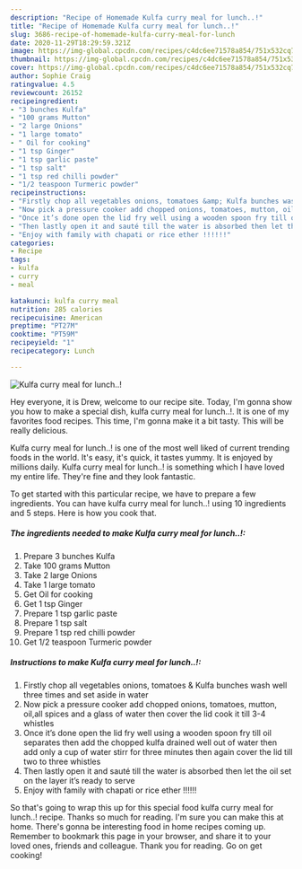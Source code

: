 ```yaml
---
description: "Recipe of Homemade Kulfa curry meal for lunch..!"
title: "Recipe of Homemade Kulfa curry meal for lunch..!"
slug: 3686-recipe-of-homemade-kulfa-curry-meal-for-lunch
date: 2020-11-29T18:29:59.321Z
image: https://img-global.cpcdn.com/recipes/c4dc6ee71578a854/751x532cq70/kulfa-curry-meal-for-lunch-recipe-main-photo.jpg
thumbnail: https://img-global.cpcdn.com/recipes/c4dc6ee71578a854/751x532cq70/kulfa-curry-meal-for-lunch-recipe-main-photo.jpg
cover: https://img-global.cpcdn.com/recipes/c4dc6ee71578a854/751x532cq70/kulfa-curry-meal-for-lunch-recipe-main-photo.jpg
author: Sophie Craig
ratingvalue: 4.5
reviewcount: 26152
recipeingredient:
- "3 bunches Kulfa"
- "100 grams Mutton"
- "2 large Onions"
- "1 large tomato"
- " Oil for cooking"
- "1 tsp Ginger"
- "1 tsp garlic paste"
- "1 tsp salt"
- "1 tsp red chilli powder"
- "1/2 teaspoon Turmeric powder"
recipeinstructions:
- "Firstly chop all vegetables onions, tomatoes &amp; Kulfa bunches wash well three times and set aside in water"
- "Now pick a pressure cooker add chopped onions, tomatoes, mutton, oil,all spices and a glass of water then cover the lid cook it till 3-4 whistles"
- "Once it’s done open the lid fry well using a wooden spoon fry till oil separates then add the chopped kulfa drained well out of water then add only a cup of water stirr for three minutes then again cover the lid till two to three whistles"
- "Then lastly open it and sauté till the water is absorbed then let the oil set on the layer it’s ready to serve"
- "Enjoy with family with chapati or rice ether !!!!!!"
categories:
- Recipe
tags:
- kulfa
- curry
- meal

katakunci: kulfa curry meal 
nutrition: 285 calories
recipecuisine: American
preptime: "PT27M"
cooktime: "PT59M"
recipeyield: "1"
recipecategory: Lunch

---
```



![Kulfa curry meal for lunch..!](https://img-global.cpcdn.com/recipes/c4dc6ee71578a854/751x532cq70/kulfa-curry-meal-for-lunch-recipe-main-photo.jpg)

Hey everyone, it is Drew, welcome to our recipe site. Today, I'm gonna show you how to make a special dish, kulfa curry meal for lunch..!. It is one of my favorites food recipes. This time, I'm gonna make it a bit tasty. This will be really delicious.

Kulfa curry meal for lunch..! is one of the most well liked of current trending foods in the world. It's easy, it's quick, it tastes yummy. It is enjoyed by millions daily. Kulfa curry meal for lunch..! is something which I have loved my entire life. They're fine and they look fantastic.




To get started with this particular recipe, we have to prepare a few ingredients. You can have kulfa curry meal for lunch..! using 10 ingredients and 5 steps. Here is how you cook that.

<!--inarticleads1-->

##### The ingredients needed to make Kulfa curry meal for lunch..!:

1. Prepare 3 bunches Kulfa
1. Take 100 grams Mutton
1. Take 2 large Onions
1. Take 1 large tomato
1. Get  Oil for cooking
1. Get 1 tsp Ginger
1. Prepare 1 tsp garlic paste
1. Prepare 1 tsp salt
1. Prepare 1 tsp red chilli powder
1. Get 1/2 teaspoon Turmeric powder




<!--inarticleads2-->

##### Instructions to make Kulfa curry meal for lunch..!:

1. Firstly chop all vegetables onions, tomatoes &amp; Kulfa bunches wash well three times and set aside in water
1. Now pick a pressure cooker add chopped onions, tomatoes, mutton, oil,all spices and a glass of water then cover the lid cook it till 3-4 whistles
1. Once it’s done open the lid fry well using a wooden spoon fry till oil separates then add the chopped kulfa drained well out of water then add only a cup of water stirr for three minutes then again cover the lid till two to three whistles
1. Then lastly open it and sauté till the water is absorbed then let the oil set on the layer it’s ready to serve
1. Enjoy with family with chapati or rice ether !!!!!!




So that's going to wrap this up for this special food kulfa curry meal for lunch..! recipe. Thanks so much for reading. I'm sure you can make this at home. There's gonna be interesting food in home recipes coming up. Remember to bookmark this page in your browser, and share it to your loved ones, friends and colleague. Thank you for reading. Go on get cooking!
